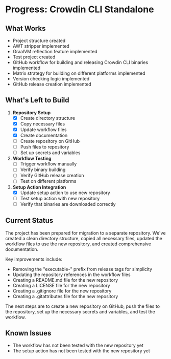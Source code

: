 # Progress: Crowdin CLI Standalone

## What Works

- Project structure created
- AWT stripper implemented
- GraalVM reflection feature implemented
- Test project created
- GitHub workflow for building and releasing Crowdin CLI binaries implemented
- Matrix strategy for building on different platforms implemented
- Version checking logic implemented
- GitHub release creation implemented

## What's Left to Build

1. **Repository Setup**
   - [x] Create directory structure
   - [x] Copy necessary files
   - [x] Update workflow files
   - [x] Create documentation
   - [ ] Create repository on GitHub
   - [ ] Push files to repository
   - [ ] Set up secrets and variables

2. **Workflow Testing**
   - [ ] Trigger workflow manually
   - [ ] Verify binary building
   - [ ] Verify GitHub release creation
   - [ ] Test on different platforms

3. **Setup Action Integration**
   - [x] Update setup action to use new repository
   - [ ] Test setup action with new repository
   - [ ] Verify that binaries are downloaded correctly

## Current Status

The project has been prepared for migration to a separate repository. We've created a clean directory structure, copied all necessary files, updated the workflow files to use the new repository, and created comprehensive documentation.

Key improvements include:
- Removing the "executable-" prefix from release tags for simplicity
- Updating the repository references in the workflow files
- Creating a README.md file for the new repository
- Creating a LICENSE file for the new repository
- Creating a .gitignore file for the new repository
- Creating a .gitattributes file for the new repository

The next steps are to create a new repository on GitHub, push the files to the repository, set up the necessary secrets and variables, and test the workflow.

## Known Issues

- The workflow has not been tested with the new repository yet
- The setup action has not been tested with the new repository yet 